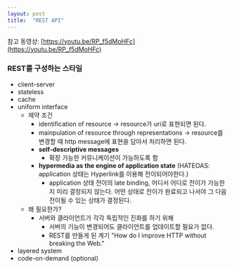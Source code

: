```yaml
---
layout: post
title:  "REST API"
---
```


참고 동영상: [https://youtu.be/RP_f5dMoHFc](https://youtu.be/RP_f5dMoHFc)

### REST를 구성하는 스타일
- client-server
- stateless
- cache
- uniform interface
    - 제약 조건
        - identification of resource → resource가 uri로 표현되면 된다.
        - mainpulation of resource through representations → resource를 변경할 때 http message에 표현을 담아서 처리하면 된다.
        - **self-descriptive messages**
            - 확장 가능한 커뮤니케이션이 가능하도록 함
        - **hypermedia as the engine of application state** (HATEOAS: application 상태는 Hyperlink를 이용해 전이되어야한다.)
            - application 상태 전이의 late binding, 어디서 어디로 전이가 가능한지 미리 결정되지 않는다. 어떤 상태로 전이가 완료되고 나서야 그 다음 전이될 수 있는 상태가 결정된다.
    - 왜 필요한가?
        - 서버와 클라이언트가 각각 독립적인 진화를 하기 위해
            - 서버의 기능이 변경되어도 클라이언트를 업데이트할 필요가 없다.
            - REST를 만들게 된 계기 "How do I improve HTTP without breaking the Web."
- layered system
- code-on-demand (optional)

